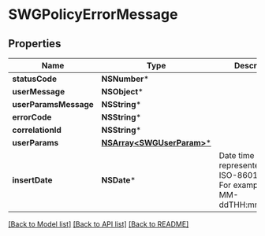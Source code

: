 # SWGPolicyErrorMessage

## Properties
Name | Type | Description | Notes
------------ | ------------- | ------------- | -------------
**statusCode** | **NSNumber*** |  | [optional] 
**userMessage** | **NSObject*** |  | [optional] 
**userParamsMessage** | **NSString*** |  | [optional] 
**errorCode** | **NSString*** |  | [optional] 
**correlationId** | **NSString*** |  | [optional] 
**userParams** | [**NSArray&lt;SWGUserParam&gt;***](SWGUserParam.md) |  | [optional] 
**insertDate** | **NSDate*** | Date time is represented as an ISO-8601 string. For example: yyyy-MM-ddTHH:mm:ss.SSSZ | [optional] 

[[Back to Model list]](../README.md#documentation-for-models) [[Back to API list]](../README.md#documentation-for-api-endpoints) [[Back to README]](../README.md)


